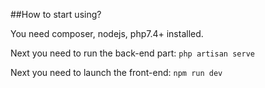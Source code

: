 ##How to start using?

You need composer, nodejs, php7.4+ installed. 


Next you need to run the back-end part:
`php artisan serve`


Next you need to launch the front-end:
`npm run dev`

